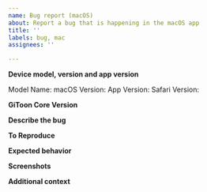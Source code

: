 ```yaml
---
name: Bug report (macOS)
about: Report a bug that is happening in the macOS app
title: ''
labels: bug, mac
assignees: ''

---
```

<!-- Please READ THIS FIRST
If your issue relates to something not looking right on GiToon within the Companion App, please check if the error is present in Safari on macOS too. If the issue is also seen in Safari, please open an issue on the frontend repo (https://github.com/home-assistant/frontend/issues/new?labels=bug&template=BUG_REPORT.md) instead -->

**Device model, version and app version**
<!-- Please include your mac's model and version as listed in 'About This Mac'. Please also give the app version listed in the GiToon>About GiToon, please include the number in brackets. Safari can be found by launching it in Safari > About Safari. -->

Model Name: 
macOS Version: 
App Version: 
Safari Version:

**GiToon Core Version**
<!-- Please give the version number of GiToon Core you are running -->

**Describe the bug**

**To Reproduce**

**Expected behavior**

**Screenshots**
<!-- If applicable, add screenshots to help explain your problem. -->

**Additional context**
<!--Add any other context about the problem here.-->
